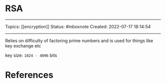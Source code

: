 # RSA
---
Topics: [[encryption]]
Status: #inboxnote
Created: 2022-07-17 18:14:54

---

Relies on difficulty of factoring prime numbers and is used for things like key exchange etc

key size: `1024 - 4096` bits

# References
